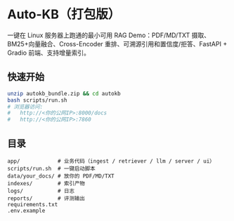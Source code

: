 # Auto-KB（打包版）

一键在 Linux 服务器上跑通的最小可用 RAG Demo：PDF/MD/TXT 摄取、BM25+向量融合、Cross-Encoder 重排、可溯源引用和置信度/拒答、FastAPI + Gradio 前端、支持增量索引。

## 快速开始
```bash
unzip autokb_bundle.zip && cd autokb
bash scripts/run.sh
# 浏览器访问:
#   http://<你的公网IP>:8000/docs
#   http://<你的公网IP>:7860
```

## 目录
```
app/            # 业务代码（ingest / retriever / llm / server / ui）
scripts/run.sh  # 一键启动脚本
data/your_docs/ # 放你的 PDF/MD/TXT
indexes/        # 索引产物
logs/           # 日志
reports/        # 评测输出
requirements.txt
.env.example
```
